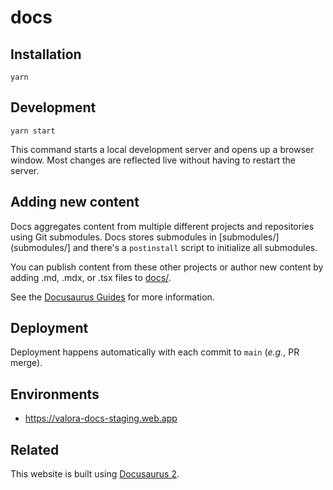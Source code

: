 # docs

## Installation

```
yarn
```

## Development

```
yarn start
```

This command starts a local development server and opens up a browser
window. Most changes are reflected live without having to restart the
server.

## Adding new content

Docs aggregates content from multiple different projects and
repositories using Git submodules. Docs stores submodules in
[submodules/](submodules/] and there's a `postinstall` script to
initialize all submodules.

You can publish content from these other projects or author new
content by adding .md, .mdx, or .tsx files to [docs/](docs/).

See the [Docusaurus Guides](https://docusaurus.io/docs/category/guides)
for more information.

## Deployment

Deployment happens automatically with each commit to `main` (_e.g._,
PR merge).

## Environments

* <https://valora-docs-staging.web.app>

## Related

This website is built using [Docusaurus 2](https://docusaurus.io/).
